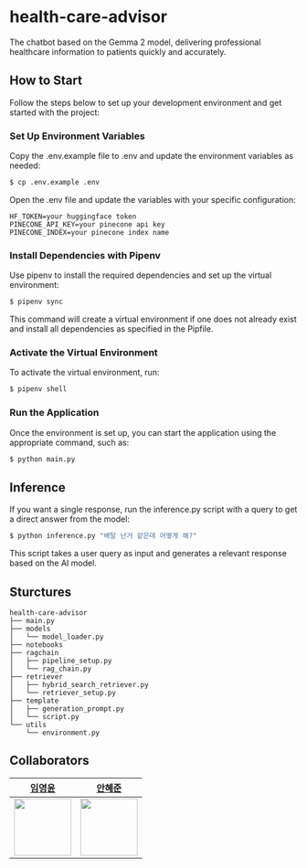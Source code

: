 # health-care-advisor

The chatbot based on the Gemma 2 model, delivering professional healthcare information to patients quickly and accurately.

## How to Start

Follow the steps below to set up your development environment and get started with the project:

### Set Up Environment Variables

Copy the .env.example file to .env and update the environment variables as needed:

```sh
$ cp .env.example .env
```

Open the .env file and update the variables with your specific configuration:

```text
HF_TOKEN=your huggingface token
PINECONE_API_KEY=your pinecone api key
PINECONE_INDEX=your pinecone index name
```

### Install Dependencies with Pipenv

Use pipenv to install the required dependencies and set up the virtual environment:

```sh
$ pipenv sync
```

This command will create a virtual environment if one does not already exist and install all dependencies as specified in the Pipfile.

### Activate the Virtual Environment

To activate the virtual environment, run:

```sh
$ pipenv shell
```

### Run the Application

Once the environment is set up, you can start the application using the appropriate command, such as:

```sh
$ python main.py
```

## Inference

If you want a single response, run the inference.py script with a query to get a direct answer from the model:

```sh
$ python inference.py "배탈 난거 같은데 어떻게 해?"
```

This script takes a user query as input and generates a relevant response based on the AI model.

## Sturctures

```text
health-care-advisor
├── main.py
├── models
│   └── model_loader.py
├── notebooks
├── ragchain
│   ├── pipeline_setup.py
│   └── rag_chain.py
├── retriever
│   ├── hybrid_search_retriever.py
│   └── retriever_setup.py
├── template
│   ├── generation_prompt.py
│   └── script.py
└── utils
    └── environment.py
```

## Collaborators

|          [임영윤](https://github.com/Lim-YoungYoon)          |          [안혜준](https://github.com/jagaldol)          |
| :----------------------------------------------------------: | :-----------------------------------------------------: |
| <img src="https://github.com/Lim-YoungYoon.png" width="100"> | <img src="https://github.com/jagaldol.png" width="100"> |
